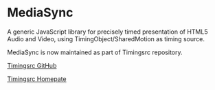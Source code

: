 # MediaSync
A generic JavaScript library for precisely timed presentation of HTML5 Audio and Video, using TimingObject/SharedMotion as timing source. 

MediaSync is now maintained as part of Timingsrc repository.

[Timingsrc GitHub](https://github.com/webtiming/timingsrc/)

[Timingsrc Homepate](http://webtiming.github.io/timingsrc/) 